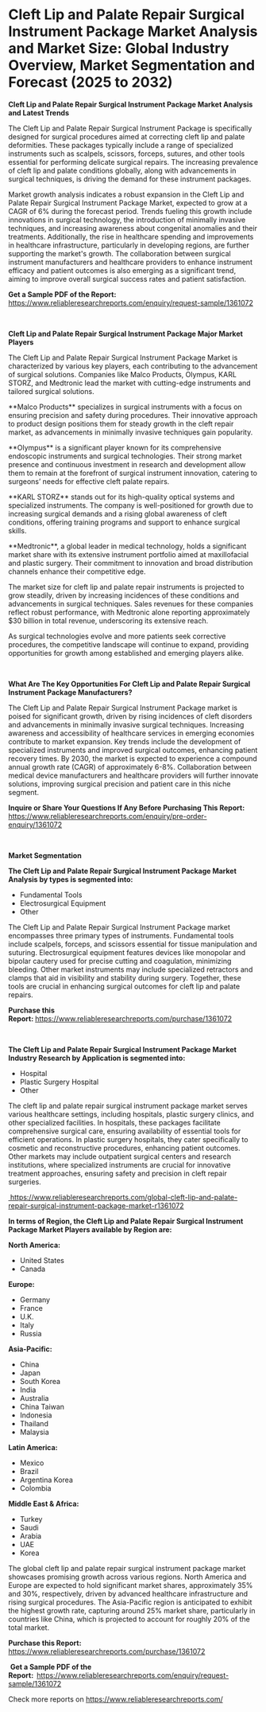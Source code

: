 <p><h1>Cleft Lip and Palate Repair Surgical Instrument Package Market Analysis and Market Size: Global Industry Overview, Market Segmentation and Forecast (2025 to 2032)</h1></p><p><strong>Cleft Lip and Palate Repair Surgical Instrument Package Market Analysis and Latest Trends</strong></p>
<p><p>The Cleft Lip and Palate Repair Surgical Instrument Package is specifically designed for surgical procedures aimed at correcting cleft lip and palate deformities. These packages typically include a range of specialized instruments such as scalpels, scissors, forceps, sutures, and other tools essential for performing delicate surgical repairs. The increasing prevalence of cleft lip and palate conditions globally, along with advancements in surgical techniques, is driving the demand for these instrument packages.</p><p>Market growth analysis indicates a robust expansion in the Cleft Lip and Palate Repair Surgical Instrument Package Market, expected to grow at a CAGR of 6% during the forecast period. Trends fueling this growth include innovations in surgical technology, the introduction of minimally invasive techniques, and increasing awareness about congenital anomalies and their treatments. Additionally, the rise in healthcare spending and improvements in healthcare infrastructure, particularly in developing regions, are further supporting the market's growth. The collaboration between surgical instrument manufacturers and healthcare providers to enhance instrument efficacy and patient outcomes is also emerging as a significant trend, aiming to improve overall surgical success rates and patient satisfaction.</p></p>
<p><strong>Get a Sample PDF of the Report:&nbsp;</strong> <a href="https://www.reliableresearchreports.com/enquiry/request-sample/1361072?utm_campaign=2652&utm_medium=2&utm_source=Github&utm_content=ia&utm_term=22032025&utm_id=cleft-lip-and-palate-repair-surgical-instrument-package">https://www.reliableresearchreports.com/enquiry/request-sample/1361072</a></p>
<p>&nbsp;</p>
<p><strong>Cleft Lip and Palate Repair Surgical Instrument Package Major Market Players</strong></p>
<p><p>The Cleft Lip and Palate Repair Surgical Instrument Package Market is characterized by various key players, each contributing to the advancement of surgical solutions. Companies like Malco Products, Olympus, KARL STORZ, and Medtronic lead the market with cutting-edge instruments and tailored surgical solutions.</p><p>**Malco Products** specializes in surgical instruments with a focus on ensuring precision and safety during procedures. Their innovative approach to product design positions them for steady growth in the cleft repair market, as advancements in minimally invasive techniques gain popularity.</p><p>**Olympus** is a significant player known for its comprehensive endoscopic instruments and surgical technologies. Their strong market presence and continuous investment in research and development allow them to remain at the forefront of surgical instrument innovation, catering to surgeons’ needs for effective cleft palate repairs.</p><p>**KARL STORZ** stands out for its high-quality optical systems and specialized instruments. The company is well-positioned for growth due to increasing surgical demands and a rising global awareness of cleft conditions, offering training programs and support to enhance surgical skills.</p><p>**Medtronic**, a global leader in medical technology, holds a significant market share with its extensive instrument portfolio aimed at maxillofacial and plastic surgery. Their commitment to innovation and broad distribution channels enhance their competitive edge.</p><p>The market size for cleft lip and palate repair instruments is projected to grow steadily, driven by increasing incidences of these conditions and advancements in surgical techniques. Sales revenues for these companies reflect robust performance, with Medtronic alone reporting approximately $30 billion in total revenue, underscoring its extensive reach.</p><p>As surgical technologies evolve and more patients seek corrective procedures, the competitive landscape will continue to expand, providing opportunities for growth among established and emerging players alike.</p></p>
<p>&nbsp;</p>
<p><strong>What Are The Key Opportunities For Cleft Lip and Palate Repair Surgical Instrument Package Manufacturers?</strong></p>
<p><p>The Cleft Lip and Palate Repair Surgical Instrument Package market is poised for significant growth, driven by rising incidences of cleft disorders and advancements in minimally invasive surgical techniques. Increasing awareness and accessibility of healthcare services in emerging economies contribute to market expansion. Key trends include the development of specialized instruments and improved surgical outcomes, enhancing patient recovery times. By 2030, the market is expected to experience a compound annual growth rate (CAGR) of approximately 6-8%. Collaboration between medical device manufacturers and healthcare providers will further innovate solutions, improving surgical precision and patient care in this niche segment.</p></p>
<p><strong>Inquire or Share Your Questions If Any Before Purchasing This Report:</strong> <a href="https://www.reliableresearchreports.com/enquiry/pre-order-enquiry/1361072?utm_campaign=2652&utm_medium=2&utm_source=Github&utm_content=ia&utm_term=22032025&utm_id=cleft-lip-and-palate-repair-surgical-instrument-package">https://www.reliableresearchreports.com/enquiry/pre-order-enquiry/1361072</a></p>
<p>&nbsp;</p>
<p><strong>Market Segmentation</strong></p>
<p><strong>The Cleft Lip and Palate Repair Surgical Instrument Package Market Analysis by types is segmented into:</strong></p>
<p><ul><li>Fundamental Tools</li><li>Electrosurgical Equipment</li><li>Other</li></ul></p>
<p><p>The Cleft Lip and Palate Repair Surgical Instrument Package market encompasses three primary types of instruments. Fundamental tools include scalpels, forceps, and scissors essential for tissue manipulation and suturing. Electrosurgical equipment features devices like monopolar and bipolar cautery used for precise cutting and coagulation, minimizing bleeding. Other market instruments may include specialized retractors and clamps that aid in visibility and stability during surgery. Together, these tools are crucial in enhancing surgical outcomes for cleft lip and palate repairs.</p></p>
<p><strong>Purchase this Report:&nbsp;</strong><a href="https://www.reliableresearchreports.com/purchase/1361072?utm_campaign=2652&utm_medium=2&utm_source=Github&utm_content=ia&utm_term=22032025&utm_id=cleft-lip-and-palate-repair-surgical-instrument-package">https://www.reliableresearchreports.com/purchase/1361072</a></p>
<p>&nbsp;</p>
<p><strong>The Cleft Lip and Palate Repair Surgical Instrument Package Market Industry Research by Application is segmented into:</strong></p>
<p><ul><li>Hospital</li><li>Plastic Surgery Hospital</li><li>Other</li></ul></p>
<p><p>The cleft lip and palate repair surgical instrument package market serves various healthcare settings, including hospitals, plastic surgery clinics, and other specialized facilities. In hospitals, these packages facilitate comprehensive surgical care, ensuring availability of essential tools for efficient operations. In plastic surgery hospitals, they cater specifically to cosmetic and reconstructive procedures, enhancing patient outcomes. Other markets may include outpatient surgical centers and research institutions, where specialized instruments are crucial for innovative treatment approaches, ensuring safety and precision in cleft repair surgeries.</p></p>
<p><a href="https://www.reliableresearchreports.com/global-cleft-lip-and-palate-repair-surgical-instrument-package-market-r1361072?utm_campaign=2652&utm_medium=2&utm_source=Github&utm_content=ia&utm_term=22032025&utm_id=cleft-lip-and-palate-repair-surgical-instrument-package">&nbsp;https://www.reliableresearchreports.com/global-cleft-lip-and-palate-repair-surgical-instrument-package-market-r1361072</a></p>
<p><strong>In terms of Region, the Cleft Lip and Palate Repair Surgical Instrument Package Market Players available by Region are:</strong></p>
<p>
    <p> <strong> North America: </strong>
        <ul>
            <li>United States</li>
            <li>Canada</li>
        </ul>
        </p> 
    <p> <strong> Europe: </strong>
        <ul>
            <li>Germany</li>
            <li>France</li>
            <li>U.K.</li>
            <li>Italy</li>
            <li>Russia</li>
        </ul>
        </p> 
    <p> <strong> Asia-Pacific: </strong>
        <ul>
            <li>China</li>
            <li>Japan</li>
            <li>South Korea</li>
            <li>India</li>
            <li>Australia</li>
            <li>China Taiwan</li>
            <li>Indonesia</li>
            <li>Thailand</li>
            <li>Malaysia</li>
        </ul>
        </p> 
    <p> <strong> Latin America: </strong>
        <ul>
            <li>Mexico</li>
            <li>Brazil</li>
            <li>Argentina Korea</li>
            <li>Colombia</li>
        </ul>
        </p> 
    <p> <strong> Middle East & Africa: </strong>
        <ul>
            <li>Turkey</li>
            <li>Saudi</li>
            <li>Arabia</li>
            <li>UAE</li>
            <li>Korea</li>
        </ul>
    </p>
    </p>
<p><p>The global cleft lip and palate repair surgical instrument package market showcases promising growth across various regions. North America and Europe are expected to hold significant market shares, approximately 35% and 30%, respectively, driven by advanced healthcare infrastructure and rising surgical procedures. The Asia-Pacific region is anticipated to exhibit the highest growth rate, capturing around 25% market share, particularly in countries like China, which is projected to account for roughly 20% of the total market.</p></p>
<p><strong>Purchase this Report: </strong><a href="https://www.reliableresearchreports.com/purchase/1361072?utm_campaign=2652&utm_medium=2&utm_source=Github&utm_content=ia&utm_term=22032025&utm_id=cleft-lip-and-palate-repair-surgical-instrument-package">https://www.reliableresearchreports.com/purchase/1361072</a></p>
<p>&nbsp;<strong>Get a Sample PDF of the Report:&nbsp;&nbsp;</strong><a href="https://www.reliableresearchreports.com/enquiry/request-sample/1361072?utm_campaign=2652&utm_medium=2&utm_source=Github&utm_content=ia&utm_term=22032025&utm_id=cleft-lip-and-palate-repair-surgical-instrument-package">https://www.reliableresearchreports.com/enquiry/request-sample/1361072</a></p>
<p><strong></strong></p>
<p>Check more reports on <a href="https://www.reliableresearchreports.com/?utm_campaign=2652&utm_medium=2&utm_source=Github&utm_content=ia&utm_term=22032025&utm_id=cleft-lip-and-palate-repair-surgical-instrument-package">https://www.reliableresearchreports.com/</a></p>